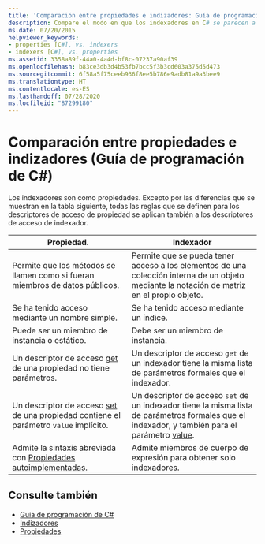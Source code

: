 ```yaml
---
title: 'Comparación entre propiedades e indizadores: Guía de programación de C#'
description: Compare el modo en que los indexadores en C# se parecen a las propiedades. Excepto por algunas diferencias, las reglas que se definen para los descriptores de acceso de propiedad se aplican a los descriptores de acceso de indexador.
ms.date: 07/20/2015
helpviewer_keywords:
- properties [C#], vs. indexers
- indexers [C#], vs. properties
ms.assetid: 3358a89f-44a0-4a4d-bf8c-07237a90af39
ms.openlocfilehash: b83ce3db3d4b53fb7bcc5f3b3cd603a375d5d473
ms.sourcegitcommit: 6f58a5f75ceeb936f8ee5b786e9adb81a9a3bee9
ms.translationtype: HT
ms.contentlocale: es-ES
ms.lasthandoff: 07/28/2020
ms.locfileid: "87299180"
---
```

# <a name="comparison-between-properties-and-indexers-c-programming-guide"></a>Comparación entre propiedades e indizadores (Guía de programación de C#)
Los indexadores son como propiedades. Excepto por las diferencias que se muestran en la tabla siguiente, todas las reglas que se definen para los descriptores de acceso de propiedad se aplican también a los descriptores de acceso de indexador.  
  
|Propiedad.|Indexador|  
|--------------|-------------|  
|Permite que los métodos se llamen como si fueran miembros de datos públicos.|Permite que se pueda tener acceso a los elementos de una colección interna de un objeto mediante la notación de matriz en el propio objeto.|  
|Se ha tenido acceso mediante un nombre simple.|Se ha tenido acceso mediante un índice.|  
|Puede ser un miembro de instancia o estático.|Debe ser un miembro de instancia.|  
|Un descriptor de acceso [get](../../language-reference/keywords/get.md) de una propiedad no tiene parámetros.|Un descriptor de acceso `get` de un indexador tiene la misma lista de parámetros formales que el indexador.|  
|Un descriptor de acceso [set](../../language-reference/keywords/set.md) de una propiedad contiene el parámetro `value` implícito.|Un descriptor de acceso `set` de un indexador tiene la misma lista de parámetros formales que el indexador, y también para el parámetro [value](../../language-reference/keywords/value.md).|  
|Admite la sintaxis abreviada con [Propiedades autoimplementadas](../classes-and-structs/auto-implemented-properties.md).|Admite miembros de cuerpo de expresión para obtener solo indexadores.|  
  
## <a name="see-also"></a>Consulte también

- [Guía de programación de C#](../index.md)
- [Indizadores](./index.md)
- [Propiedades](../classes-and-structs/properties.md)
